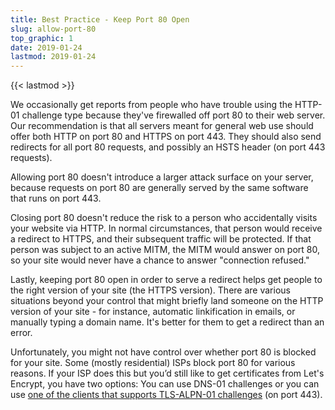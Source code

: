 ```yaml
---
title: Best Practice - Keep Port 80 Open
slug: allow-port-80
top_graphic: 1
date: 2019-01-24
lastmod: 2019-01-24
---
```


{{< lastmod >}}

We occasionally get reports from people who have trouble using the HTTP-01 challenge type because they've firewalled off port 80 to their web server. Our recommendation is that all servers meant for general web use should offer both HTTP on port 80 and HTTPS on port 443. They should also send redirects for all port 80 requests, and possibly an HSTS header (on port 443 requests).

Allowing port 80 doesn't introduce a larger attack surface on your server, because requests on port 80 are generally served by the same software that runs on port 443.

Closing port 80 doesn't reduce the risk to a person who accidentally visits your website via HTTP. In normal circumstances, that person would receive a redirect to HTTPS, and their subsequent traffic will be protected. If that person was subject to an active MITM, the MITM would answer on port 80, so your site would never have a chance to answer "connection refused."

Lastly, keeping port 80 open in order to serve a redirect helps get people to the right version of your site (the HTTPS version). There are various situations beyond your control that might briefly land someone on the HTTP version of your site - for instance, automatic linkification in emails, or manually typing a domain name. It's better for them to get a redirect than an error.

Unfortunately, you might not have control over whether port 80 is blocked for your site. Some (mostly residential) ISPs block port 80 for various reasons. If your ISP does this but you’d still like to get certificates from Let's Encrypt, you have two options: You can use DNS-01 challenges or you can use [one of the clients that supports TLS-ALPN-01 challenges](https://community.letsencrypt.org/t/which-client-support-tls-alpn-challenge/75859/2) (on port 443).
